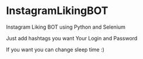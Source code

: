 # InstagramLikingBOT


Instagram Liking BOT using Python and Selenium

Just add hashtags you want
Your Login and Password

If you want you can change sleep time :)



